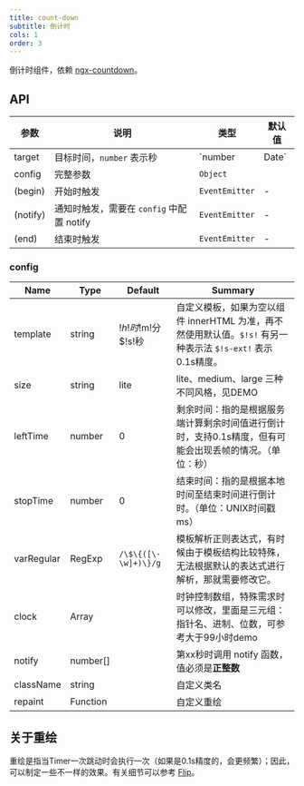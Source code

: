 ```yaml
---
title: count-down
subtitle: 倒计时
cols: 1
order: 3
---
```


倒计时组件，依赖 [ngx-countdown](https://github.com/cipchk/ngx-countdown)。

## API

| 参数      | 说明          | 类型         | 默认值 |
|----------|---------------|-------------|-------|
| target | 目标时间，`number` 表示秒 | `number | Date` | - |
| config | 完整参数 | `Object` |  |
| (begin) |  开始时触发 | `EventEmitter` | -|
| (notify) |  通知时触发，需要在 `config` 中配置 notify | `EventEmitter` | -|
| (end) |  结束时触发 | `EventEmitter` | -|

### config

| Name    | Type           | Default  | Summary |
| ------- | ------------- | ----- | ----- |
| template | string | $!h!时$!m!分$!s!秒 | 自定义模板，如果为空以组件 innerHTML 为准，再不然使用默认值。`$!s!` 有另一种表示法 `$!s-ext!` 表示0.1s精度。  |
| size | string | lite | lite、medium、large 三种不同风格，见DEMO |
| leftTime | number | 0 | 剩余时间：指的是根据服务端计算剩余时间值进行倒计时，支持0.1s精度，但有可能会出现丢帧的情况。（单位：秒） |
| stopTime | number | 0 | 结束时间：指的是根据本地时间至结束时间进行倒计时。（单位：UNIX时间戳 ms） |
| varRegular | RegExp | `/\$\{([\-\w]+)\}/g` | 模板解析正则表达式，有时候由于模板结构比较特殊，无法根据默认的表达式进行解析，那就需要修改它。 |
| clock | Array |  | 时钟控制数组，特殊需求时可以修改，里面是三元组：指针名、进制、位数，可参考大于99小时demo |
| notify | number[] |  | 第xx秒时调用 notify 函数，值必须是**正整数** |
| className | string |  | 自定义类名 |
| repaint | Function |  | 自定义重绘 |

## 关于重绘

重绘是指当Timer一次跳动时会执行一次（如果是0.1s精度的，会更频繁）；因此，可以制定一些不一样的效果。有关细节可以参考 [Flip](https://cipchk.github.io/ngx-countdown/#/tpl/flip)。
